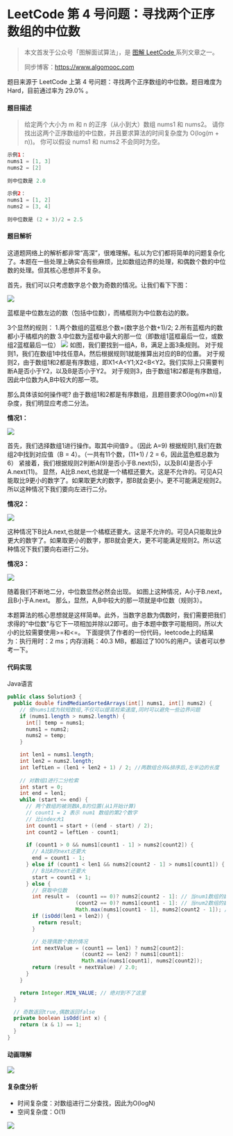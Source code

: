 # LeetCode 第 4 号问题：寻找两个正序数组的中位数

> 本文首发于公众号「图解面试算法」，是 [图解 LeetCode ](<https://github.com/MisterBooo/LeetCodeAnimation>) 系列文章之一。
>
> 同步博客：https://www.algomooc.com

题目来源于 LeetCode 上第 4 号问题：寻找两个正序数组的中位数。题目难度为 Hard，目前通过率为 29.0% 。

#### 题目描述

> 给定两个大小为 m 和 n 的正序（从小到大）数组 nums1 和 nums2。
请你找出这两个正序数组的中位数，并且要求算法的时间复杂度为 O(log(m + n))。
你可以假设 nums1 和 nums2 不会同时为空。

```java
示例1：
nums1 = [1, 3]
nums2 = [2]
    
则中位数是 2.0
    
示例2：
nums1 = [1, 2]
nums2 = [3, 4]
    
则中位数是 (2 + 3)/2 = 2.5
```

#### 题目解析
这道题网络上的解析都非常“高深”，很难理解。私以为它们都将简单的问题复杂化了。本题在一些处理上确实会有些麻烦，比如数组边界的处理，和偶数个数的中位数的处理。但其核心思想并不复杂。

首先，我们可以只考虑数字总个数为奇数的情况。让我们看下下图：

![](../Animation/image1.PNG)

蓝框是中位数左边的数（包括中位数），而橘框则为中位数右边的数。

3个显然的规则：
1.两个数组的蓝框总个数=(数字总个数+1)/2;
2.所有蓝框内的数都小于橘框内的数
3.中位数为蓝框中最大的那一位（即数组1蓝框最后一位，或数组2蓝框最后一位）
![](../Animation/image2.PNG)
如图，我们要找到一组A，B，满足上面3条规则。
对于规则1，我们在数组1中找任意A，然后根据规则1就能推算出对应的B的位置。
对于规则2，由于数组1和2都是有序数组，即X1<A<Y1;X2<B<Y2。我们实际上只需要判断A是否小于Y2，以及B是否小于Y2。
对于规则3，由于数组1和2都是有序数组，因此中位数为A,B中较大的那一项。

那么具体该如何操作呢?
由于数组1和2都是有序数组，且题目要求O(log(m+n))复杂度，我们明显应考虑二分法。

**情况1：**

![](../Animation/case1.png)

首先，我们选择数组1进行操作。取其中间值9 。（因此 A=9)  根据规则1,我们在数组2中找到对应值（B = 4）。（一共有11个数，(11+1) / 2 = 6，因此蓝色框总数为6）
紧接着，我们根据规则2判断A(9)是否小于B.next(5)，以及B(4)是否小于A.next(11)。
显然，A比B.next,也就是一个橘框还要大。这是不允许的。可见A只能取比9更小的数字了。如果取更大的数字，那B就会更小，更不可能满足规则2。所以这种情况下我们要向左进行二分。

**情况2：**

![](../Animation/case2.png)

这种情况下B比A.next,也就是一个橘框还要大。这是不允许的。可见A只能取比9更大的数字了。如果取更小的数字，那B就会更大，更不可能满足规则2。所以这种情况下我们要向右进行二分。

**情况3：**

![](../Animation/case3.png)

随着我们不断地二分，中位数显然必然会出现。
如图上这种情况，A小于B.next，且B小于A.next。
那么，显然，A,B中较大的那一项就是中位数（规则3）。

本题算法的核心思想就是这样简单。此外，当数字总数为偶数时，我们需要把我们求得的“中位数"与它下一项相加并除以2即可。由于本题中数字可能相同，所以大小的比较需要使用>=和<=。
下面提供了作者的一份代码，leetcode上的结果为：执行用时：2 ms；内存消耗：40.3 MB，都超过了100%的用户。读者可以参考一下。


#### 代码实现

Java语言

```java
public class Solution3 {
  public double findMedianSortedArrays(int[] nums1, int[] nums2) {
    // 使nums1成为较短数组,不仅可以提高检索速度,同时可以避免一些边界问题
    if (nums1.length > nums2.length) {
      int[] temp = nums1;
      nums1 = nums2;
      nums2 = temp;
    }

    int len1 = nums1.length;
    int len2 = nums2.length;
    int leftLen = (len1 + len2 + 1) / 2; //两数组合并&排序后,左半边的长度
    
    // 对数组1进行二分检索
    int start = 0;
    int end = len1;
    while (start <= end) {
      // 两个数组的被测数A,B的位置(从1开始计算)
      // count1 = 2 表示 num1 数组的第2个数字
      // 比index大1
      int count1 = start + ((end - start) / 2);
      int count2 = leftLen - count1;
      
      if (count1 > 0 && nums1[count1 - 1] > nums2[count2]) {
        // A比B的next还要大
        end = count1 - 1;
      } else if (count1 < len1 && nums2[count2 - 1] > nums1[count1]) {
        // B比A的next还要大
        start = count1 + 1;
      } else {
        // 获取中位数
        int result =  (count1 == 0)? nums2[count2 - 1]: // 当num1数组的数都在总数组右边
                      (count2 == 0)? nums1[count1 - 1]: // 当num2数组的数都在总数组右边
                      Math.max(nums1[count1 - 1], nums2[count2 - 1]); // 比较A,B
        if (isOdd(len1 + len2)) {
          return result;
        }

        // 处理偶数个数的情况
        int nextValue = (count1 == len1) ? nums2[count2]:
                        (count2 == len2) ? nums1[count1]:
                        Math.min(nums1[count1], nums2[count2]);
        return (result + nextValue) / 2.0;
      }
    }

    return Integer.MIN_VALUE; // 绝对到不了这里
  }

  // 奇数返回true,偶数返回false
  private boolean isOdd(int x) {
    return (x & 1) == 1;
  }
}
```

#### 动画理解

![](../Animation/Animation.gif)

#### 复杂度分析

+ 时间复杂度：对数组进行二分查找，因此为O(logN)
+ 空间复杂度：O(1)





![](../../Pictures/qrcode.jpg)
